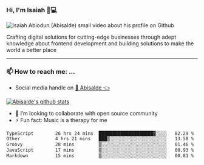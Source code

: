 ### Hi, I'm Isaiah 🌻💻

<img src="https://res.cloudinary.com/abisalde/image/upload/c_scale,h_311,w_816/v1616039512/Abisalde_github.gif" alt="Isaiah Abiodun (Abisalde) small video about his profile on Github">

Crafting digital solutions for cutting-edge businesses through adept knowledge about frontend development and building solutions to make the world a better place
<hr>

### 📫 How to reach me: ...
- Social media handle on <a href="https://twitter.com/abisalde">🔔  Abisalde   👈</a>


[![Abisalde's github stats](https://github-readme-stats.vercel.app/api?username=abisalde)](https://github.com/abisalde/github-readme-stats)

- 👯 I’m looking to collaborate with open source community
- ⚡ Fun fact: Music is a therapy for me


<!--
**abisalde/Abisalde** is a ✨ _special_ ✨ repository because its `README.md` (this file) appears on your GitHub profile.

Here are some ideas to get you started:


- 👯 I’m looking to collaborate with open source community
- 🤔 I’m looking for help with ...
- 💬 Ask me about ...
- 📫 How to reach me: ...
- 😄 Pronouns: ...
- ⚡ Fun fact: ...
-->

<!--START_SECTION:waka-->

```txt
TypeScript        26 hrs 24 mins  ████████████████████▓░░░░   82.29 %
Other             4 hrs 21 mins   ███▒░░░░░░░░░░░░░░░░░░░░░   13.58 %
Groovy            28 mins         ▒░░░░░░░░░░░░░░░░░░░░░░░░   01.46 %
JavaScript        17 mins         ▒░░░░░░░░░░░░░░░░░░░░░░░░   00.93 %
Markdown          15 mins         ▒░░░░░░░░░░░░░░░░░░░░░░░░   00.81 %
```

<!--END_SECTION:waka-->

